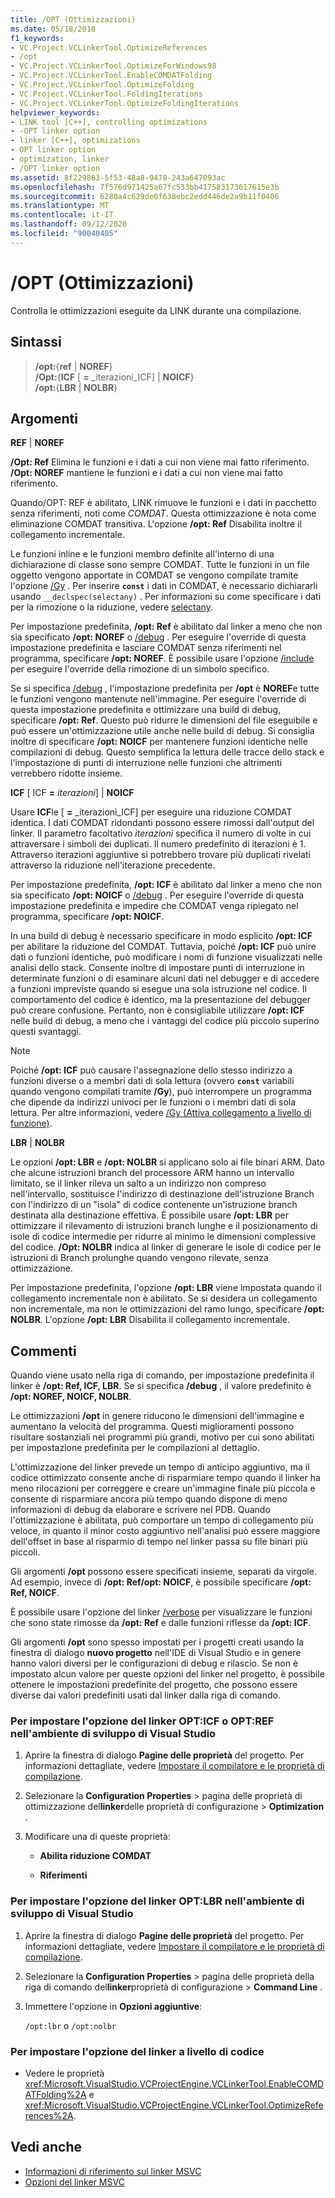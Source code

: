 ```yaml
---
title: /OPT (Ottimizzazioni)
ms.date: 05/18/2018
f1_keywords:
- VC.Project.VCLinkerTool.OptimizeReferences
- /opt
- VC.Project.VCLinkerTool.OptimizeForWindows98
- VC.Project.VCLinkerTool.EnableCOMDATFolding
- VC.Project.VCLinkerTool.OptimizeFolding
- VC.Project.VCLinkerTool.FoldingIterations
- VC.Project.VCLinkerTool.OptimizeFoldingIterations
helpviewer_keywords:
- LINK tool [C++], controlling optimizations
- -OPT linker option
- linker [C++], optimizations
- OPT linker option
- optimization, linker
- /OPT linker option
ms.assetid: 8f229863-5f53-48a8-9478-243a647093ac
ms.openlocfilehash: 7f576d971425a67fc533bb417583173617615e3b
ms.sourcegitcommit: 6280a4c629de0f638ebc2edd446de2a9b11f0406
ms.translationtype: MT
ms.contentlocale: it-IT
ms.lasthandoff: 09/12/2020
ms.locfileid: "90040405"
---
```

# <a name="opt-optimizations"></a>/OPT (Ottimizzazioni)

Controlla le ottimizzazioni eseguite da LINK durante una compilazione.

## <a name="syntax"></a>Sintassi

> **/opt:**{**ref** \| **NOREF**} \
> **/Opt:**{**ICF** \[ **=** _iterazioni_ICF] \| **NOICF**} \
> **/opt:**{**LBR** \| **NOLBR**}

## <a name="arguments"></a>Argomenti

**REF** &#124; **NOREF**

**/Opt: Ref** Elimina le funzioni e i dati a cui non viene mai fatto riferimento. **/Opt: NOREF** mantiene le funzioni e i dati a cui non viene mai fatto riferimento.

Quando/OPT: REF è abilitato, LINK rimuove le funzioni e i dati in pacchetto senza riferimenti, noti come *COMDAT*. Questa ottimizzazione è nota come eliminazione COMDAT transitiva. L'opzione **/opt: Ref** Disabilita inoltre il collegamento incrementale.

Le funzioni inline e le funzioni membro definite all'interno di una dichiarazione di classe sono sempre COMDAT. Tutte le funzioni in un file oggetto vengono apportate in COMDAT se vengono compilate tramite l'opzione [/Gy](gy-enable-function-level-linking.md) . Per inserire **`const`** i dati in COMDAT, è necessario dichiararli usando `__declspec(selectany)` . Per informazioni su come specificare i dati per la rimozione o la riduzione, vedere [selectany](../../cpp/selectany.md).

Per impostazione predefinita, **/opt: Ref** è abilitato dal linker a meno che non sia specificato **/opt: NOREF** o [/debug](debug-generate-debug-info.md) . Per eseguire l'override di questa impostazione predefinita e lasciare COMDAT senza riferimenti nel programma, specificare **/opt: NOREF**. È possibile usare l'opzione [/include](include-force-symbol-references.md) per eseguire l'override della rimozione di un simbolo specifico.

Se si specifica [/debug](debug-generate-debug-info.md) , l'impostazione predefinita per **/opt** è **NOREF**e tutte le funzioni vengono mantenute nell'immagine. Per eseguire l'override di questa impostazione predefinita e ottimizzare una build di debug, specificare **/opt: Ref**. Questo può ridurre le dimensioni del file eseguibile e può essere un'ottimizzazione utile anche nelle build di debug. Si consiglia inoltre di specificare **/opt: NOICF** per mantenere funzioni identiche nelle compilazioni di debug. Questo semplifica la lettura delle tracce dello stack e l'impostazione di punti di interruzione nelle funzioni che altrimenti verrebbero ridotte insieme.

**ICF** \[ ICF **=** _iterazioni_] &#124; **NOICF**

Usare **ICF**le \[ **=** _iterazioni_ICF] per eseguire una riduzione COMDAT identica. I dati COMDAT ridondanti possono essere rimossi dall'output del linker. Il parametro facoltativo *iterazioni* specifica il numero di volte in cui attraversare i simboli dei duplicati. Il numero predefinito di iterazioni è 1. Attraverso iterazioni aggiuntive si potrebbero trovare più duplicati rivelati attraverso la riduzione nell'iterazione precedente.

Per impostazione predefinita, **/opt: ICF** è abilitato dal linker a meno che non sia specificato **/opt: NOICF** o [/debug](debug-generate-debug-info.md) . Per eseguire l'override di questa impostazione predefinita e impedire che COMDAT venga ripiegato nel programma, specificare **/opt: NOICF**.

In una build di debug è necessario specificare in modo esplicito **/opt: ICF** per abilitare la riduzione del COMDAT. Tuttavia, poiché **/opt: ICF** può unire dati o funzioni identiche, può modificare i nomi di funzione visualizzati nelle analisi dello stack. Consente inoltre di impostare punti di interruzione in determinate funzioni o di esaminare alcuni dati nel debugger e di accedere a funzioni impreviste quando si esegue una sola istruzione nel codice. Il comportamento del codice è identico, ma la presentazione del debugger può creare confusione. Pertanto, non è consigliabile utilizzare **/opt: ICF** nelle build di debug, a meno che i vantaggi del codice più piccolo superino questi svantaggi.

> [!NOTE]
> Poiché **/opt: ICF** può causare l'assegnazione dello stesso indirizzo a funzioni diverse o a membri dati di sola lettura (ovvero **`const`** variabili quando vengono compilati tramite **/Gy**), può interrompere un programma che dipende da indirizzi univoci per le funzioni o i membri dati di sola lettura. Per altre informazioni, vedere [/Gy (Attiva collegamento a livello di funzione)](gy-enable-function-level-linking.md).

**LBR** &#124; **NOLBR**

Le opzioni **/opt: LBR** e **/opt: NOLBR** si applicano solo ai file binari ARM. Dato che alcune istruzioni branch del processore ARM hanno un intervallo limitato, se il linker rileva un salto a un indirizzo non compreso nell'intervallo, sostituisce l'indirizzo di destinazione dell'istruzione Branch con l'indirizzo di un "isola" di codice contenente un'istruzione branch destinata alla destinazione effettiva. È possibile usare **/opt: LBR** per ottimizzare il rilevamento di istruzioni branch lunghe e il posizionamento di isole di codice intermedie per ridurre al minimo le dimensioni complessive del codice. **/Opt: NOLBR** indica al linker di generare le isole di codice per le istruzioni di Branch prolunghe quando vengono rilevate, senza ottimizzazione.

Per impostazione predefinita, l'opzione **/opt: LBR** viene impostata quando il collegamento incrementale non è abilitato. Se si desidera un collegamento non incrementale, ma non le ottimizzazioni del ramo lungo, specificare **/opt: NOLBR**. L'opzione **/opt: LBR** Disabilita il collegamento incrementale.

## <a name="remarks"></a>Commenti

Quando viene usato nella riga di comando, per impostazione predefinita il linker è **/opt: Ref, ICF, LBR**. Se si specifica **/debug** , il valore predefinito è **/opt: NOREF, NOICF, NOLBR**.

Le ottimizzazioni **/opt** in genere riducono le dimensioni dell'immagine e aumentano la velocità del programma. Questi miglioramenti possono risultare sostanziali nei programmi più grandi, motivo per cui sono abilitati per impostazione predefinita per le compilazioni al dettaglio.

L'ottimizzazione del linker prevede un tempo di anticipo aggiuntivo, ma il codice ottimizzato consente anche di risparmiare tempo quando il linker ha meno rilocazioni per correggere e creare un'immagine finale più piccola e consente di risparmiare ancora più tempo quando dispone di meno informazioni di debug da elaborare e scrivere nel PDB. Quando l'ottimizzazione è abilitata, può comportare un tempo di collegamento più veloce, in quanto il minor costo aggiuntivo nell'analisi può essere maggiore dell'offset in base al risparmio di tempo nel linker passa su file binari più piccoli.

Gli argomenti **/opt** possono essere specificati insieme, separati da virgole. Ad esempio, invece di **/opt: Ref/opt: NOICF**, è possibile specificare **/opt: Ref, NOICF**.

È possibile usare l'opzione del linker [/verbose](verbose-print-progress-messages.md) per visualizzare le funzioni che sono state rimosse da **/opt: Ref** e dalle funzioni riflesse da **/opt: ICF**.

Gli argomenti **/opt** sono spesso impostati per i progetti creati usando la finestra di dialogo **nuovo progetto** nell'IDE di Visual Studio e in genere hanno valori diversi per le configurazioni di debug e rilascio. Se non è impostato alcun valore per queste opzioni del linker nel progetto, è possibile ottenere le impostazioni predefinite del progetto, che possono essere diverse dai valori predefiniti usati dal linker dalla riga di comando.

### <a name="to-set-the-opticf-or-optref-linker-option-in-the-visual-studio-development-environment"></a>Per impostare l'opzione del linker OPT:ICF o OPT:REF nell'ambiente di sviluppo di Visual Studio

1. Aprire la finestra di dialogo **Pagine delle proprietà** del progetto. Per informazioni dettagliate, vedere [Impostare il compilatore e le proprietà di compilazione](../working-with-project-properties.md).

1. Selezionare la **Configuration Properties**  >  pagina delle proprietà di ottimizzazione del**linker**delle proprietà di configurazione  >  **Optimization** .

1. Modificare una di queste proprietà:

   - **Abilita riduzione COMDAT**

   - **Riferimenti**

### <a name="to-set-the-optlbr-linker-option-in-the-visual-studio-development-environment"></a>Per impostare l'opzione del linker OPT:LBR nell'ambiente di sviluppo di Visual Studio

1. Aprire la finestra di dialogo **Pagine delle proprietà** del progetto. Per informazioni dettagliate, vedere [Impostare il compilatore e le proprietà di compilazione](../working-with-project-properties.md).

1. Selezionare la **Configuration Properties**  >  pagina delle proprietà della riga di comando del**linker**proprietà di configurazione  >  **Command Line** .

1. Immettere l'opzione in **Opzioni aggiuntive**:

   `/opt:lbr` o `/opt:nolbr`

### <a name="to-set-this-linker-option-programmatically"></a>Per impostare l'opzione del linker a livello di codice

- Vedere le proprietà <xref:Microsoft.VisualStudio.VCProjectEngine.VCLinkerTool.EnableCOMDATFolding%2A> e <xref:Microsoft.VisualStudio.VCProjectEngine.VCLinkerTool.OptimizeReferences%2A>.

## <a name="see-also"></a>Vedi anche

- [Informazioni di riferimento sul linker MSVC](linking.md)
- [Opzioni del linker MSVC](linker-options.md)
